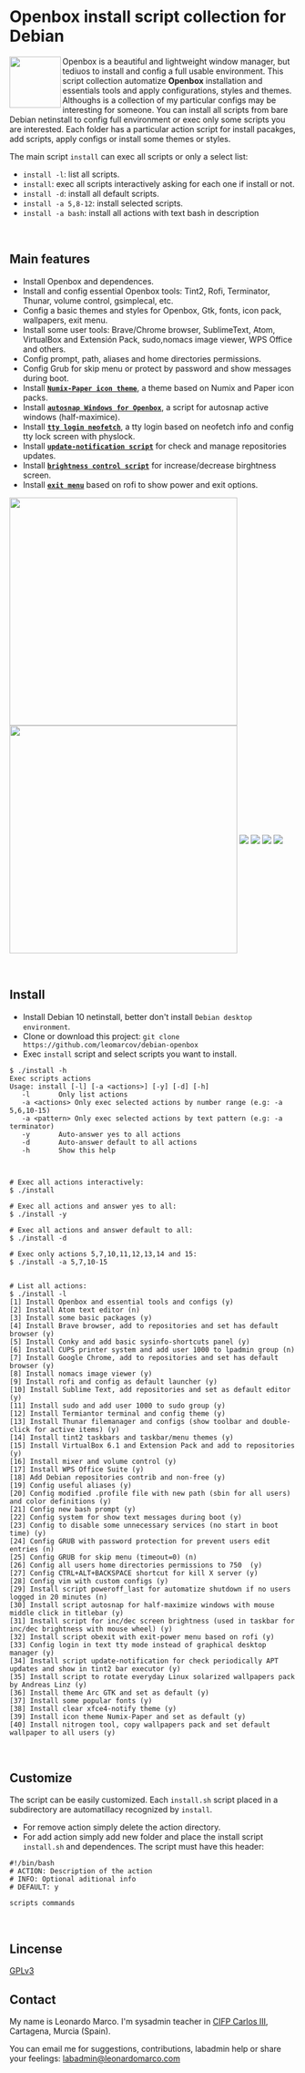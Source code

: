 # Openbox install script collection for Debian
<img align="left"  src="https://user-images.githubusercontent.com/32820131/77852132-2de64c00-71dd-11ea-8a66-e4cd3de916f8.png" width="90"> Openbox is a beautiful and lightweight window manager, but tediuos to install and config a full usable environment. This script collection automatize **Openbox** installation and essentials tools and apply configurations, styles and themes. Althoughs is a collection of my particular configs may be interesting for someone. You can install all scripts from bare Debian netinstall to config full environment or exec only some scripts you are interested. Each folder has a particular action script for install pacakges, add scripts, apply configs or install some themes or styles.

The main script `install` can exec all scripts or only a select list:
  * `install -l`: list all scripts.
  * `install`: exec all scripts interactively asking for each one if install or not.
  * `install -d`: install all default scripts.
  * `install -a 5,8-12`: install selected scripts.
  * `install -a bash`: install all actions with text bash in description

&nbsp; 
## Main features
  * Install Openbox and dependences.
  * Install and config essential Openbox tools: Tint2, Rofi, Terminator, Thunar, volume control, gsimplecal, etc.
  * Config a basic themes and styles for Openbox, Gtk, fonts, icon pack, wallpapers, exit menu.
  * Install some user tools: Brave/Chrome browser, SublimeText, Atom, VirtualBox and Extensión Pack, sudo,nomacs image viewer, WPS Office and others.
  * Config prompt,  path, aliases and home directories permissions.
  * Config Grub for skip menu or protect by password and show messages during boot.
  * Install [**`Numix-Paper icon theme`**](https://github.com/leomarcov/debian-openbox/tree/master/theme_numix-paper-icon), a theme based on Numix and Paper icon packs.
  * Install [**`autosnap Windows for Openbox`**](https://github.com/leomarcov/debian-openbox/tree/master/script_autosnap), a script for autosnap active windows (half-maximice). 
  * Install [**`tty login neofetch`**](https://github.com/leomarcov/debian-openbox/tree/master/script_tty-login-neofetch), a tty login based on neofetch info and config tty lock screen with physlock.
  * Install [**`update-notification script`**](https://github.com/leomarcov/debian-openbox/tree/master/script_update-notification-tint) for check and manage repositories updates.
  * Install [**`brightness control script`**](https://github.com/leomarcov/debian-openbox/tree/master/script_brightness-control) for increase/decrease birghtness screen.
  * Install [**`exit menu`**](https://github.com/leomarcov/debian-openbox/tree/master/script_exitmenu) based on rofi to show power and exit options.

<img align="center" width=400 src="https://user-images.githubusercontent.com/32820131/79147593-764c5f00-7dc4-11ea-9ca2-f2569260928f.png"> <img align="center" width=400 src="https://user-images.githubusercontent.com/32820131/79147594-76e4f580-7dc4-11ea-9f2c-56376bd9e6fa.png">
<img align="center" src="https://user-images.githubusercontent.com/32820131/79147600-777d8c00-7dc4-11ea-9e01-f3d072fa8961.png">
<img align="center" src="https://user-images.githubusercontent.com/32820131/79147597-76e4f580-7dc4-11ea-8db4-c676b93cb60e.png">
<img align="center" src="https://user-images.githubusercontent.com/32820131/79147603-777d8c00-7dc4-11ea-9653-2dbe56e31373.png">
<img align="center" src="https://user-images.githubusercontent.com/32820131/79147588-75b3c880-7dc4-11ea-91ce-d97f4c9cf718.png">

&nbsp; 
## Install
  * Install Debian 10 netinstall, better don't install `Debian desktop environment`.
  * Clone or download this project: `git clone https://github.com/leomarcov/debian-openbox`
  * Exec `install` script and select scripts you want to install.
  
```
$ ./install -h
Exec scripts actions
Usage: install [-l] [-a <actions>] [-y] [-d] [-h]
   -l		Only list actions 
   -a <actions>	Only exec selected actions by number range (e.g: -a 5,6,10-15)
   -a <pattern>	Only exec selected actions by text pattern (e.g: -a terminator)
   -y		Auto-answer yes to all actions
   -d		Auto-answer default to all actions
   -h		Show this help



# Exec all actions interactively:
$ ./install

# Exec all actions and answer yes to all:
$ ./install -y

# Exec all actions and answer default to all:
$ ./install -d

# Exec only actions 5,7,10,11,12,13,14 and 15:
$ ./install -a 5,7,10-15


# List all actions:
$ ./install -l
[1] Install Openbox and essential tools and configs (y)
[2] Install Atom text editor (n)
[3] Install some basic packages (y)
[4] Install Brave browser, add to repositories and set has default browser (y)
[5] Install Conky and add basic sysinfo-shortcuts panel (y)
[6] Install CUPS printer system and add user 1000 to lpadmin group (n)
[7] Install Google Chrome, add to repositories and set has default browser (y)
[8] Install nomacs image viewer (y)
[9] Install rofi and config as default launcher (y)
[10] Install Sublime Text, add repositories and set as default editor  (y)
[11] Install sudo and add user 1000 to sudo group (y)
[12] Install Termiantor terminal and config theme (y)
[13] Install Thunar filemanager and configs (show toolbar and double-click for active items) (y)
[14] Install tint2 taskbars and taskbar/menu themes (y)
[15] Install VirtualBox 6.1 and Extension Pack and add to repositories  (y)
[16] Install mixer and volume control (y)
[17] Install WPS Office Suite (y)
[18] Add Debian repositories contrib and non-free (y)
[19] Config useful aliases (y)
[20] Config modified .profile file with new path (sbin for all users) and color definitions (y)
[21] Config new bash prompt (y)
[22] Config system for show text messages during boot (y)
[23] Config to disable some unnecessary services (no start in boot time) (y)
[24] Config GRUB with password protection for prevent users edit entries (n)
[25] Config GRUB for skip menu (timeout=0) (n)
[26] Config all users home directories permissions to 750  (y)
[27] Config CTRL+ALT+BACKSPACE shortcut for kill X server (y)
[28] Config vim with custom configs (y)
[29] Install script poweroff_last for automatize shutdown if no users logged in 20 minutes (n)
[30] Install script autosnap for half-maximize windows with mouse middle click in titlebar (y)
[31] Install script for inc/dec screen brightness (used in taskbar for inc/dec brightness with mouse wheel) (y)
[32] Install script obexit with exit-power menu based on rofi (y)
[33] Config login in text tty mode instead of graphical desktop manager (y)
[34] Install script update-notification for check periodically APT updates and show in tint2 bar executor (y)
[35] Install script to rotate everyday Linux solarized wallpapers pack by Andreas Linz (y)
[36] Install theme Arc GTK and set as default (y)
[37] Install some popular fonts (y)
[38] Install clear xfce4-notify theme (y)
[39] Install icon theme Numix-Paper and set as default (y)
[40] Install nitrogen tool, copy wallpapers pack and set default wallpaper to all users (y)

```
  
&nbsp; 
## Customize
The script can be easily customized. Each `install.sh` script placed in a subdirectory are automatillacy recognized by `install`.
  * For remove action simply delete the action directory.
  * For add action simply add new folder and place the install script `install.sh` and dependences. The script must have this header:
  ```
  #!/bin/bash
  # ACTION: Description of the action
  # INFO: Optional aditional info
  # DEFAULT: y
  
  scripts commands
  
  ```

&nbsp;  
## Lincense
[GPLv3](LICENSE)

## Contact
My name is Leonardo Marco. I'm sysadmin teacher in [CIFP Carlos III](https://cifpcarlos3.es/), Cartagena, Murcia (Spain).

You can email me for suggestions, contributions, labadmin help or share your feelings: labadmin@leonardomarco.com
